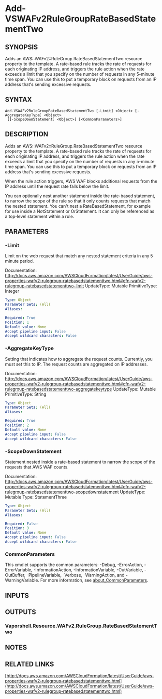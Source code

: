 # Add-VSWAFv2RuleGroupRateBasedStatementTwo

## SYNOPSIS
Adds an AWS::WAFv2::RuleGroup.RateBasedStatementTwo resource property to the template.
A rate-based rule tracks the rate of requests for each originating IP address, and triggers the rule action when the rate exceeds a limit that you specify on the number of requests in any 5-minute time span.
You can use this to put a temporary block on requests from an IP address that's sending excessive requests.

## SYNTAX

```
Add-VSWAFv2RuleGroupRateBasedStatementTwo [-Limit] <Object> [-AggregateKeyType] <Object>
 [[-ScopeDownStatement] <Object>] [<CommonParameters>]
```

## DESCRIPTION
Adds an AWS::WAFv2::RuleGroup.RateBasedStatementTwo resource property to the template.
A rate-based rule tracks the rate of requests for each originating IP address, and triggers the rule action when the rate exceeds a limit that you specify on the number of requests in any 5-minute time span.
You can use this to put a temporary block on requests from an IP address that's sending excessive requests.

When the rule action triggers, AWS WAF blocks additional requests from the IP address until the request rate falls below the limit.

You can optionally nest another statement inside the rate-based statement, to narrow the scope of the rule so that it only counts requests that match the nested statement.
You can't nest a RateBasedStatement, for example for use inside a NotStatement or OrStatement.
It can only be referenced as a top-level statement within a rule.

## PARAMETERS

### -Limit
Limit on the web request that match any nested statement criteria in any 5 minute period.

Documentation: http://docs.aws.amazon.com/AWSCloudFormation/latest/UserGuide/aws-properties-wafv2-rulegroup-ratebasedstatementtwo.html#cfn-wafv2-rulegroup-ratebasedstatementtwo-limit
UpdateType: Mutable
PrimitiveType: Integer

```yaml
Type: Object
Parameter Sets: (All)
Aliases:

Required: True
Position: 1
Default value: None
Accept pipeline input: False
Accept wildcard characters: False
```

### -AggregateKeyType
Setting that indicates how to aggregate the request counts.
Currently, you must set this to IP.
The request counts are aggregated on IP addresses.

Documentation: http://docs.aws.amazon.com/AWSCloudFormation/latest/UserGuide/aws-properties-wafv2-rulegroup-ratebasedstatementtwo.html#cfn-wafv2-rulegroup-ratebasedstatementtwo-aggregatekeytype
UpdateType: Mutable
PrimitiveType: String

```yaml
Type: Object
Parameter Sets: (All)
Aliases:

Required: True
Position: 2
Default value: None
Accept pipeline input: False
Accept wildcard characters: False
```

### -ScopeDownStatement
Statement nested inside a rate-based statement to narrow the scope of the requests that AWS WAF counts.

Documentation: http://docs.aws.amazon.com/AWSCloudFormation/latest/UserGuide/aws-properties-wafv2-rulegroup-ratebasedstatementtwo.html#cfn-wafv2-rulegroup-ratebasedstatementtwo-scopedownstatement
UpdateType: Mutable
Type: StatementThree

```yaml
Type: Object
Parameter Sets: (All)
Aliases:

Required: False
Position: 3
Default value: None
Accept pipeline input: False
Accept wildcard characters: False
```

### CommonParameters
This cmdlet supports the common parameters: -Debug, -ErrorAction, -ErrorVariable, -InformationAction, -InformationVariable, -OutVariable, -OutBuffer, -PipelineVariable, -Verbose, -WarningAction, and -WarningVariable. For more information, see [about_CommonParameters](http://go.microsoft.com/fwlink/?LinkID=113216).

## INPUTS

## OUTPUTS

### Vaporshell.Resource.WAFv2.RuleGroup.RateBasedStatementTwo
## NOTES

## RELATED LINKS

[http://docs.aws.amazon.com/AWSCloudFormation/latest/UserGuide/aws-properties-wafv2-rulegroup-ratebasedstatementtwo.html](http://docs.aws.amazon.com/AWSCloudFormation/latest/UserGuide/aws-properties-wafv2-rulegroup-ratebasedstatementtwo.html)

